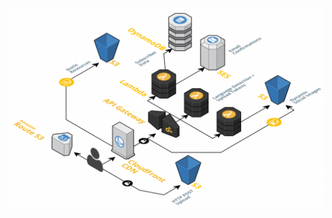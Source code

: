 <!--

https://github.com/ixartz/Serverless-Boilerplate-Express-TypeScript

![](./media/aws.jpeg)
![](./media/serverless.jpeg)

-->

![](./media/architecture.png)